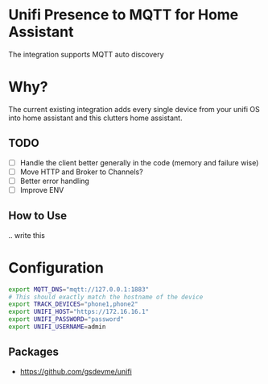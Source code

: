 # Unifi Presence to MQTT for Home Assistant

The integration supports MQTT auto discovery

# Why?

The current existing integration adds every single device from your unifi OS into home assistant and this clutters home assistant.

## TODO

- [ ] Handle the client better generally in the code (memory and failure wise)
- [ ] Move HTTP and Broker to Channels? 
- [ ] Better error handling
- [ ] Improve ENV

## How to Use

.. write this

# Configuration

```bash
export MQTT_DNS="mqtt://127.0.0.1:1883"
# This should exactly match the hostname of the device
export TRACK_DEVICES="phone1,phone2"
export UNIFI_HOST="https://172.16.16.1"
export UNIFI_PASSWORD="password"
export UNIFI_USERNAME=admin
```

## Packages

- https://github.com/gsdevme/unifi